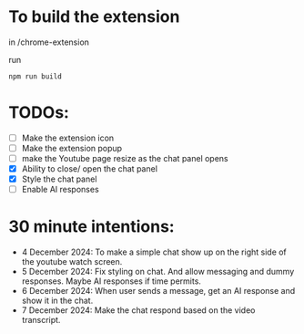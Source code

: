 # To build the extension

in /chrome-extension

run

`npm run build`

# TODOs:

- [ ] Make the extension icon
- [ ] Make the extension popup
- [ ] make the Youtube page resize as the chat panel opens
- [X] Ability to close/ open the chat panel
- [X] Style the chat panel
- [ ] Enable AI responses

# 30 minute intentions:

- 4 December 2024: To make a simple chat show up on the right side of the youtube watch screen.
- 5 December 2024: Fix styling on chat. And allow messaging and dummy responses. Maybe AI responses if time permits.
- 6 December 2024: When user sends a message, get an AI response and show it in the chat.
- 7 December 2024: Make the chat respond based on the video transcript.